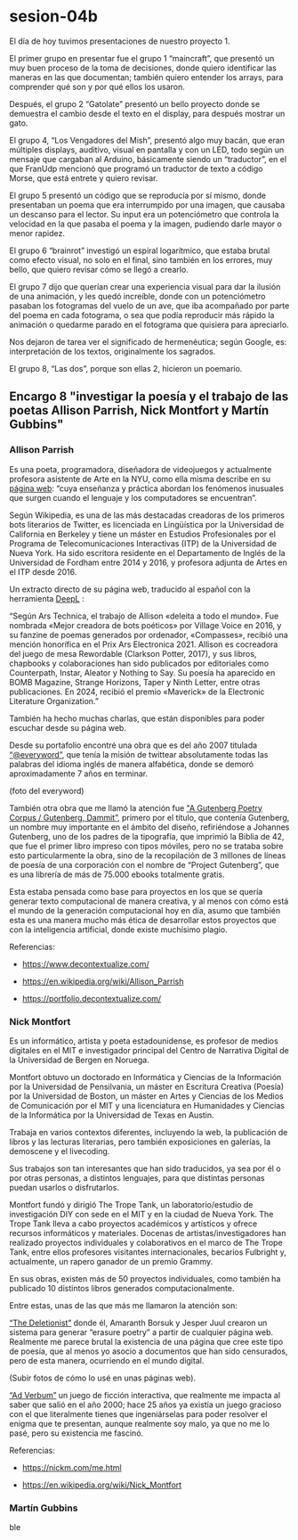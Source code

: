 # sesion-04b

El día de hoy tuvimos presentaciones de nuestro proyecto 1.

El primer grupo en presentar fue el grupo 1 “maincraft”, que presentó un muy buen proceso de la toma de decisiones, donde quiero identificar las maneras en las que documentan; también quiero entender los arrays, para comprender qué son y por qué ellos los usaron.

Después, el grupo 2 “Gatolate” presentó un bello proyecto donde se demuestra el cambio desde el texto en el display, para después mostrar un gato.

El grupo 4, “Los Vengadores del Mish”, presentó algo muy bacán, que eran múltiples displays, auditivo, visual en pantalla y con un LED, todo según un mensaje que cargaban al Arduino, básicamente siendo un “traductor”, en el que FranUdp mencionó que programó un traductor de texto a código Morse, que está entrete y quiero revisar.

El grupo 5 presentó un código que se reproducía por sí mismo, donde presentaban un poema que era interrumpido por una imagen, que causaba un descanso para el lector. Su input era un potenciómetro que controla la velocidad en la que pasaba el poema y la imagen, pudiendo darle mayor o menor rapidez.

El grupo 6 “brainrot” investigó un espiral logarítmico, que estaba brutal como efecto visual, no solo en el final, sino también en los errores, muy bello, que quiero revisar cómo se llegó a crearlo. 

El grupo 7 dijo que querían crear una experiencia visual para dar la ilusión de una animación, y les quedó increíble, donde con un potenciómetro pasaban los fotogramas del vuelo de un ave, que iba acompañado por parte del poema en cada fotograma, o sea que podía reproducir más rápido la animación o quedarme parado en el fotograma que quisiera para apreciarlo.

Nos dejaron de tarea ver el significado de hermenéutica; según Google, es: interpretación de los textos, originalmente los sagrados.

El grupo 8, “Las dos”, porque son ellas 2, hicieron un poemario. 

## Encargo 8 "investigar la poesía y el trabajo de las poetas Allison Parrish, Nick Montfort y Martín Gubbins"

### Allison Parrish

Es una poeta, programadora, diseñadora de videojuegos y actualmente profesora asistente de Arte en la NYU, como ella misma describe en su [página web](https://www.decontextualize.com/): “cuya enseñanza y práctica abordan los fenómenos inusuales que surgen cuando el lenguaje y los computadores se encuentran”. 

Según Wikipedia, es una de las más destacadas creadoras de los primeros bots literarios de Twitter, es licenciada en Lingüística por la Universidad de California en Berkeley y tiene un máster en Estudios Profesionales por el Programa de Telecomunicaciones Interactivas (ITP) de la Universidad de Nueva York. Ha sido escritora residente en el Departamento de Inglés de la Universidad de Fordham entre 2014 y 2016, y profesora adjunta de Artes en el ITP desde 2016.

Un extracto directo de su página web, traducido al español con la herramienta [DeepL](https://www.deepl.com/es/translator) :

“Según Ars Technica, el trabajo de Allison «deleita a todo el mundo». Fue nombrada «Mejor creadora de bots poéticos» por Village Voice en 2016, y su fanzine de poemas generados por ordenador, «Compasses», recibió una mención honorífica en el Prix Ars Electronica 2021. Allison es cocreadora del juego de mesa Rewordable (Clarkson Potter, 2017), y sus libros, chapbooks y colaboraciones han sido publicados por editoriales como Counterpath, Instar, Aleator y Nothing to Say. Su poesía ha aparecido en BOMB Magazine, Strange Horizons, Taper y Ninth Letter, entre otras publicaciones. En 2024, recibió el premio «Maverick» de la Electronic Literature Organization.”

También ha hecho muchas charlas, que están disponibles para poder escuchar desde su página web.

Desde su portafolio encontré una obra que es del año 2007 titulada [“@everyword”](https://github.com/aparrish/everywordbot ), que tenía la misión de twittear absolutamente todas las palabras del idioma inglés de manera alfabética, donde se demoró aproximadamente 7 años en terminar.

(foto del everyword)

También otra obra que me llamó la atención fue ["A Gutenberg Poetry Corpus / Gutenberg, Dammit”](https://github.com/aparrish/gutenberg-poetry-corpus), primero por el título, que contenía Gutenberg, un nombre muy importante en el ámbito del diseño, refiriéndose a Johannes Gutenberg, uno de los padres de la tipografía, que imprimió la Biblia de 42, que fue el primer libro impreso con tipos móviles, pero no se trataba sobre esto particularmente la obra, sino de la recopilación de 3 millones de líneas de poesía de una corporación con el nombre de “Project Gutenberg”, que es una librería de más de 75.000 ebooks totalmente gratis.

Esta estaba pensada como base para proyectos en los que se quería generar texto computacional de manera creativa, y al menos con cómo está el mundo de la generación computacional hoy en día, asumo que también esta es una manera mucho más ética de desarrollar estos proyectos que con la inteligencia artificial, donde existe muchísimo plagio.

Referencias:  
- https://www.decontextualize.com/  

- https://en.wikipedia.org/wiki/Allison_Parrish  

- https://portfolio.decontextualize.com/  

### Nick Montfort

Es un informático, artista y poeta estadounidense, es profesor de medios digitales en el MIT e investigador principal del Centro de Narrativa Digital de la Universidad de Bergen en Noruega. 

Montfort obtuvo un doctorado en Informática y Ciencias de la Información por la Universidad de Pensilvania, un máster en Escritura Creativa (Poesía) por la Universidad de Boston, un máster en Artes y Ciencias de los Medios de Comunicación por el MIT y una licenciatura en Humanidades y Ciencias de la Informática por la Universidad de Texas en Austin.

Trabaja en varios contextos diferentes, incluyendo la web, la publicación de libros y las lecturas literarias, pero también exposiciones en galerías, la demoscene y el livecoding.

Sus trabajos son tan interesantes que han sido traducidos, ya sea por él o por otras personas, a distintos lenguajes, para que distintas personas puedan usarlos o disfrutarlos.

Montfort fundó y dirigió The Trope Tank, un laboratorio/estudio de investigación DIY con sede en el MIT y en la ciudad de Nueva York. The Trope Tank lleva a cabo proyectos académicos y artísticos y ofrece recursos informáticos y materiales. Docenas de artistas/investigadores han realizado proyectos individuales y colaborativos en el marco de The Trope Tank, entre ellos profesores visitantes internacionales, becarios Fulbright y, actualmente, un rapero ganador de un premio Grammy.

En sus obras, existen más de 50 proyectos individuales, como también ha publicado 10 distintos libros generados computacionalmente.

Entre estas, unas de las que más me llamaron la atención son:

[“The Deletionist”](https://thedeletionist.com/) donde él, Amaranth Borsuk y Jesper Juul crearon un sistema para generar “erasure poetry” a partir de cualquier página web. Realmente me parece brutal la existencia de una página que cree este tipo de poesía, que al menos yo asocio a documentos que han sido censurados, pero de esta manera, ocurriendo en el mundo digital.

(Subir fotos de cómo lo usé en unas páginas web).

[“Ad Verbum”](https://nickm.com/if/adverbum.html) un juego de ficción interactiva, que realmente me impacta al saber que salió en el año 2000; hace 25 años ya existía un juego gracioso con el que literalmente tienes que ingeniárselas para poder resolver el enigma que te presentan, aunque realmente soy malo, ya que no me lo pasé, pero su existencia me fascinó.

Referencias:  
- https://nickm.com/me.html  
 
- https://en.wikipedia.org/wiki/Nick_Montfort  


### Martín Gubbins

ble
